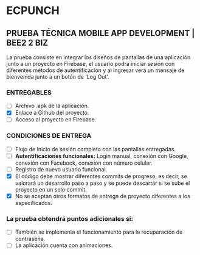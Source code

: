 # ECPUNCH

## PRUEBA TÉCNICA MOBILE APP DEVELOPMENT | BEE2 2 BIZ

La prueba consiste en integrar los diseños de pantallas de una aplicación junto a un proyecto en Firebase, el usuario podrá iniciar sesión con diferentes métodos de autentificación y al ingresar verá un mensaje de bienvenida junto a un botón de ‘Log Out’.

### ENTREGABLES

 - [ ] Archivo .apk de la aplicación. 
 - [x] Enlace a Github del proyecto.
 - [ ] Acceso al proyecto en Firebase.

### CONDICIONES DE ENTREGA

 - [ ] Flujo de Inicio de sesión completo con las pantallas entregadas.
 - [ ] **Autentificaciones funcionales:** Login manual, conexión con Google, conexión con Facebook, conexión con número celular.
 - [ ] Registro de nuevo usuario funcional.
 - [x] El código debe mostrar diferentes commits de progreso, es decir, se valorará un desarrollo paso a paso y se puede descartar si se sube el proyecto en un solo commit.
 - [x] No se aceptan otros formatos de entrega de proyecto diferentes a los especificados.

### La prueba obtendrá puntos adicionales si:

 - [ ] También se implementa el funcionamiento para la recuperación de contraseña.
 - [ ] La aplicación cuenta con animaciones.

